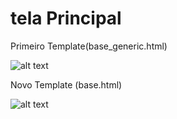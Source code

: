 # tela Principal

Primeiro Template(base_generic.html)

![alt text](/read_img/image.png)

Novo Template (base.html)

![alt text](/read_img/image-2.png)
